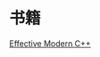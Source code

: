 # 书籍
[Effective Modern C++](https://cntransgroup.github.io/EffectiveModernCppChinese/5.RRefMovSemPerfForw/item23.html)